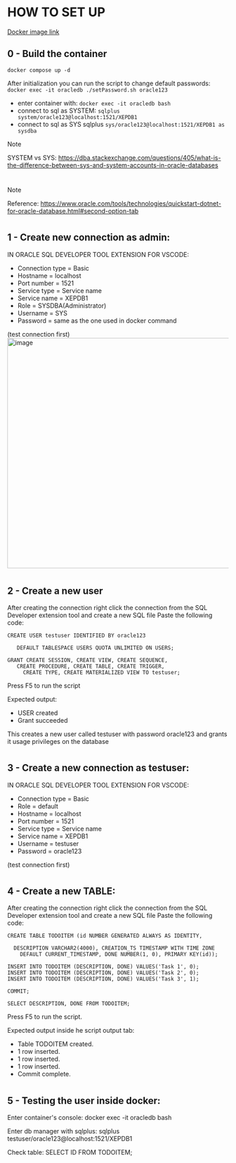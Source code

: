 # HOW TO SET UP

[Docker image link](https://container-registry.oracle.com/ords/f?p=113:4:80650608053:::4:P4_REPOSITORY,AI_REPOSITORY,AI_REPOSITORY_NAME,P4_REPOSITORY_NAME,P4_EULA_ID,P4_BUSINESS_AREA_ID:803,803,Oracle%20Database%20Express%20Edition,Oracle%20Database%20Express%20Edition,1,0&cs=3C-amBK1Pj9DV4I8A-Y9haIqn2IdN8I_FZL9DOh_omzm78vINENGmeeM-VNAgdP3oGXnNzCiuPlL1OjjKtLuWww)

## 0 - Build the container
```docker compose up -d```

After initialization you can run the script to change default passwords: ```docker exec -it oracledb ./setPassword.sh oracle123```
- enter container with: ```docker exec -it oracledb bash```
- connect to sql as SYSTEM: ```sqlplus system/oracle123@localhost:1521/XEPDB1```
- connect to sql as SYS sqlplus ```sys/oracle123@localhost:1521/XEPDB1 as sysdba```

> [!NOTE]
> SYSTEM vs SYS: https://dba.stackexchange.com/questions/405/what-is-the-difference-between-sys-and-system-accounts-in-oracle-databases


#

> [!NOTE]
> Reference:
> https://www.oracle.com/tools/technologies/quickstart-dotnet-for-oracle-database.html#second-option-tab

#
## 1 - Create new connection as admin:

IN ORACLE SQL DEVELOPER TOOL EXTENSION FOR VSCODE:

- Connection type = Basic
- Hostname = localhost
- Port number = 1521
- Service type = Service name
- Service name = XEPDB1
- Role = SYSDBA(Administrator)
- Username = SYS
- Password = same as the one used in docker command

(test connection first)
<img width="1247" height="523" alt="image" src="https://github.com/user-attachments/assets/29ffc075-b6b4-45c2-a703-993be96b899a" />

#
## 2 - Create a new user

After creating the connection right click the connection from the SQL Developer extension tool and create a new SQL file
Paste the following code:

```
CREATE USER testuser IDENTIFIED BY oracle123

   DEFAULT TABLESPACE USERS QUOTA UNLIMITED ON USERS;

GRANT CREATE SESSION, CREATE VIEW, CREATE SEQUENCE,
   CREATE PROCEDURE, CREATE TABLE, CREATE TRIGGER,
     CREATE TYPE, CREATE MATERIALIZED VIEW TO testuser;
```
     
Press F5 to run the script

Expected output:
- USER created
- Grant succeeded

This creates a new user called testuser with password oracle123 and grants it usage privileges on the database

#
## 3 - Create a new connection as testuser:
IN ORACLE SQL DEVELOPER TOOL EXTENSION FOR VSCODE:

- Connection type = Basic
- Role = default
- Hostname = localhost
- Port number = 1521
- Service type = Service name
- Service name = XEPDB1
- Username = testuser
- Password = oracle123

(test connection first)

#
## 4 - Create a new TABLE:
After creating the connection right click the connection from the SQL Developer extension tool and create a new SQL file
Paste the following code:

```
CREATE TABLE TODOITEM (id NUMBER GENERATED ALWAYS AS IDENTITY,

  DESCRIPTION VARCHAR2(4000), CREATION_TS TIMESTAMP WITH TIME ZONE
    DEFAULT CURRENT_TIMESTAMP, DONE NUMBER(1, 0), PRIMARY KEY(id));

INSERT INTO TODOITEM (DESCRIPTION, DONE) VALUES('Task 1', 0);
INSERT INTO TODOITEM (DESCRIPTION, DONE) VALUES('Task 2', 0);
INSERT INTO TODOITEM (DESCRIPTION, DONE) VALUES('Task 3', 1);

COMMIT;

SELECT DESCRIPTION, DONE FROM TODOITEM;
```

Press F5 to run the script.

Expected output inside he script output tab:
- Table TODOITEM created.
- 1 row inserted.
- 1 row inserted.
- 1 row inserted.
- Commit complete.

#
## 5 - Testing the user inside docker:

Enter container's console:
docker exec -it oracledb bash

Enter db manager with sqlplus:
sqlplus testuser/oracle123@localhost:1521/XEPDB1

Check table:
SELECT ID FROM TODOITEM;
